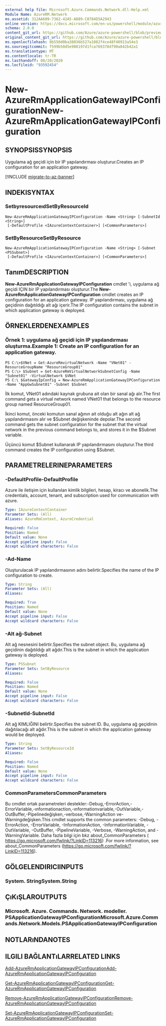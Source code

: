 ```yaml
---
external help file: Microsoft.Azure.Commands.Network.dll-Help.xml
Module Name: AzureRM.Network
ms.assetid: 312AA609-7362-42A5-A889-C0784D5A2943
online version: https://docs.microsoft.com/en-us/powershell/module/azurerm.network/new-azurermapplicationgatewayipconfiguration
schema: 2.0.0
content_git_url: https://github.com/Azure/azure-powershell/blob/preview/src/ResourceManager/Network/Commands.Network/help/New-AzureRmApplicationGatewayIPConfiguration.md
original_content_git_url: https://github.com/Azure/azure-powershell/blob/preview/src/ResourceManager/Network/Commands.Network/help/New-AzureRmApplicationGatewayIPConfiguration.md
ms.openlocfilehash: 8b550d0ba38036b527a1082f4ce48f40913a54e3
ms.sourcegitcommit: f599b50d5e980197d1fca769378df90a842b42a1
ms.translationtype: MT
ms.contentlocale: tr-TR
ms.lasthandoff: 08/20/2020
ms.locfileid: "93592454"
---
```

# <span data-ttu-id="debd5-101">New-AzureRmApplicationGatewayIPConfiguration</span><span class="sxs-lookup"><span data-stu-id="debd5-101">New-AzureRmApplicationGatewayIPConfiguration</span></span>

## <span data-ttu-id="debd5-102">SYNOPSIS</span><span class="sxs-lookup"><span data-stu-id="debd5-102">SYNOPSIS</span></span>
<span data-ttu-id="debd5-103">Uygulama ağ geçidi için bir IP yapılandırması oluşturur.</span><span class="sxs-lookup"><span data-stu-id="debd5-103">Creates an IP configuration for an application gateway.</span></span>

[!INCLUDE [migrate-to-az-banner](../../includes/migrate-to-az-banner.md)]

## <span data-ttu-id="debd5-104">INDEKI</span><span class="sxs-lookup"><span data-stu-id="debd5-104">SYNTAX</span></span>

### <span data-ttu-id="debd5-105">Setbyresourceıd</span><span class="sxs-lookup"><span data-stu-id="debd5-105">SetByResourceId</span></span>
```
New-AzureRmApplicationGatewayIPConfiguration -Name <String> [-SubnetId <String>]
 [-DefaultProfile <IAzureContextContainer>] [<CommonParameters>]
```

### <span data-ttu-id="debd5-106">SetByResource</span><span class="sxs-lookup"><span data-stu-id="debd5-106">SetByResource</span></span>
```
New-AzureRmApplicationGatewayIPConfiguration -Name <String> [-Subnet <PSSubnet>]
 [-DefaultProfile <IAzureContextContainer>] [<CommonParameters>]
```

## <span data-ttu-id="debd5-107">Tanım</span><span class="sxs-lookup"><span data-stu-id="debd5-107">DESCRIPTION</span></span>
<span data-ttu-id="debd5-108">**New-AzureRmApplicationGatewayIPConfiguration** cmdlet 'i, uygulama ağ geçidi IÇIN bir IP yapılandırması oluşturur.</span><span class="sxs-lookup"><span data-stu-id="debd5-108">The **New-AzureRmApplicationGatewayIPConfiguration** cmdlet creates an IP configuration for an application gateway.</span></span>
<span data-ttu-id="debd5-109">IP yapılandırması, uygulama ağ geçidinin dağıtıldığı alt ağı içerir.</span><span class="sxs-lookup"><span data-stu-id="debd5-109">The IP configuration contains the subnet in which application gateway is deployed.</span></span>

## <span data-ttu-id="debd5-110">ÖRNEKLERDEN</span><span class="sxs-lookup"><span data-stu-id="debd5-110">EXAMPLES</span></span>

### <span data-ttu-id="debd5-111">Örnek 1: uygulama ağ geçidi için IP yapılandırması oluşturma.</span><span class="sxs-lookup"><span data-stu-id="debd5-111">Example 1: Create an IP configuration for an application gateway.</span></span>
```
PS C:\>$VNet = Get-AzureRmvirtualNetwork -Name "VNet01" -ResourceGroupName "ResourceGroup01"
PS C:\> $Subnet = Get-AzureRmVirtualNetworkSubnetConfig -Name "Subnet01" -VirtualNetwork $VNet 
PS C:\ $GatewayIpConfig = New-AzureRmApplicationGatewayIPConfiguration -Name "AppGwSubnet01" -Subnet $Subnet
```

<span data-ttu-id="debd5-112">İlk komut, VNet01 adındaki kaynak grubuna ait olan bir sanal ağı alır.</span><span class="sxs-lookup"><span data-stu-id="debd5-112">The first command gets a virtual network named VNet01 that belongs to the resource group named ResourceGroup01.</span></span>

<span data-ttu-id="debd5-113">İkinci komut, önceki komutun sanal ağının ait olduğu alt ağın alt ağ yapılandırmasını alır ve $Subnet değişkeninde depolar.</span><span class="sxs-lookup"><span data-stu-id="debd5-113">The second command gets the subnet configuration for the subnet that the virtual network in the previous command belongs to, and stores it in the $Subnet variable.</span></span>

<span data-ttu-id="debd5-114">Üçüncü komut $Subnet kullanarak IP yapılandırmasını oluşturur.</span><span class="sxs-lookup"><span data-stu-id="debd5-114">The third command creates the IP configuration using $Subnet.</span></span>

## <span data-ttu-id="debd5-115">PARAMETRELERINE</span><span class="sxs-lookup"><span data-stu-id="debd5-115">PARAMETERS</span></span>

### <span data-ttu-id="debd5-116">-DefaultProfile</span><span class="sxs-lookup"><span data-stu-id="debd5-116">-DefaultProfile</span></span>
<span data-ttu-id="debd5-117">Azure ile iletişim için kullanılan kimlik bilgileri, hesap, kiracı ve abonelik.</span><span class="sxs-lookup"><span data-stu-id="debd5-117">The credentials, account, tenant, and subscription used for communication with azure.</span></span>

```yaml
Type: IAzureContextContainer
Parameter Sets: (All)
Aliases: AzureRmContext, AzureCredential

Required: False
Position: Named
Default value: None
Accept pipeline input: False
Accept wildcard characters: False
```

### <span data-ttu-id="debd5-118">-Ad</span><span class="sxs-lookup"><span data-stu-id="debd5-118">-Name</span></span>
<span data-ttu-id="debd5-119">Oluşturulacak IP yapılandırmasının adını belirtir.</span><span class="sxs-lookup"><span data-stu-id="debd5-119">Specifies the name of the IP configuration to create.</span></span>

```yaml
Type: String
Parameter Sets: (All)
Aliases: 

Required: True
Position: Named
Default value: None
Accept pipeline input: False
Accept wildcard characters: False
```

### <span data-ttu-id="debd5-120">-Alt ağ</span><span class="sxs-lookup"><span data-stu-id="debd5-120">-Subnet</span></span>
<span data-ttu-id="debd5-121">Alt ağ nesnesini belirtir.</span><span class="sxs-lookup"><span data-stu-id="debd5-121">Specifies the subnet object.</span></span>
<span data-ttu-id="debd5-122">Bu, uygulama ağ geçidinin dağıtıldığı alt ağdır.</span><span class="sxs-lookup"><span data-stu-id="debd5-122">This is the subnet in which the application gateway is deployed.</span></span>

```yaml
Type: PSSubnet
Parameter Sets: SetByResource
Aliases: 

Required: False
Position: Named
Default value: None
Accept pipeline input: False
Accept wildcard characters: False
```

### <span data-ttu-id="debd5-123">-SubnetId</span><span class="sxs-lookup"><span data-stu-id="debd5-123">-SubnetId</span></span>
<span data-ttu-id="debd5-124">Alt ağ KIMLIĞINI belirtir.</span><span class="sxs-lookup"><span data-stu-id="debd5-124">Specifies the subnet ID.</span></span>
<span data-ttu-id="debd5-125">Bu, uygulama ağ geçidinin dağıtılacağı alt ağdır.</span><span class="sxs-lookup"><span data-stu-id="debd5-125">This is the subnet in which the application gateway would be deployed.</span></span>

```yaml
Type: String
Parameter Sets: SetByResourceId
Aliases: 

Required: False
Position: Named
Default value: None
Accept pipeline input: False
Accept wildcard characters: False
```

### <span data-ttu-id="debd5-126">CommonParameters</span><span class="sxs-lookup"><span data-stu-id="debd5-126">CommonParameters</span></span>
<span data-ttu-id="debd5-127">Bu cmdlet ortak parametreleri destekler:-Debug,-ErrorAction,-ErrorVariable,-ınformationaction,-ınformationvariable,-OutVariable,-OutBuffer,-Pipelinedeğişken,-verbose,-WarningAction ve-Warningdeğişken.</span><span class="sxs-lookup"><span data-stu-id="debd5-127">This cmdlet supports the common parameters: -Debug, -ErrorAction, -ErrorVariable, -InformationAction, -InformationVariable, -OutVariable, -OutBuffer, -PipelineVariable, -Verbose, -WarningAction, and -WarningVariable.</span></span> <span data-ttu-id="debd5-128">Daha fazla bilgi için bkz about_CommonParameters ( https://go.microsoft.com/fwlink/?LinkID=113216) .</span><span class="sxs-lookup"><span data-stu-id="debd5-128">For more information, see about_CommonParameters (https://go.microsoft.com/fwlink/?LinkID=113216).</span></span>

## <span data-ttu-id="debd5-129">GÖLGELENDIRICI</span><span class="sxs-lookup"><span data-stu-id="debd5-129">INPUTS</span></span>

### <span data-ttu-id="debd5-130">System. String</span><span class="sxs-lookup"><span data-stu-id="debd5-130">System.String</span></span>

## <span data-ttu-id="debd5-131">ÇıKıŞLAR</span><span class="sxs-lookup"><span data-stu-id="debd5-131">OUTPUTS</span></span>

### <span data-ttu-id="debd5-132">Microsoft. Azure. Commands. Network. modeller. PSApplicationGatewayIPConfiguration</span><span class="sxs-lookup"><span data-stu-id="debd5-132">Microsoft.Azure.Commands.Network.Models.PSApplicationGatewayIPConfiguration</span></span>

## <span data-ttu-id="debd5-133">NOTLARıNDA</span><span class="sxs-lookup"><span data-stu-id="debd5-133">NOTES</span></span>

## <span data-ttu-id="debd5-134">ILGILI BAĞLANTıLAR</span><span class="sxs-lookup"><span data-stu-id="debd5-134">RELATED LINKS</span></span>

[<span data-ttu-id="debd5-135">Add-AzureRmApplicationGatewayIPConfiguration</span><span class="sxs-lookup"><span data-stu-id="debd5-135">Add-AzureRmApplicationGatewayIPConfiguration</span></span>](./Add-AzureRmApplicationGatewayIPConfiguration.md)

[<span data-ttu-id="debd5-136">Get-AzureRmApplicationGatewayIPConfiguration</span><span class="sxs-lookup"><span data-stu-id="debd5-136">Get-AzureRmApplicationGatewayIPConfiguration</span></span>](./Get-AzureRmApplicationGatewayIPConfiguration.md)

[<span data-ttu-id="debd5-137">Remove-AzureRmApplicationGatewayIPConfiguration</span><span class="sxs-lookup"><span data-stu-id="debd5-137">Remove-AzureRmApplicationGatewayIPConfiguration</span></span>](./Remove-AzureRmApplicationGatewayIPConfiguration.md)

[<span data-ttu-id="debd5-138">Set-AzureRmApplicationGatewayIPConfiguration</span><span class="sxs-lookup"><span data-stu-id="debd5-138">Set-AzureRmApplicationGatewayIPConfiguration</span></span>](./Set-AzureRmApplicationGatewayIPConfiguration.md)


